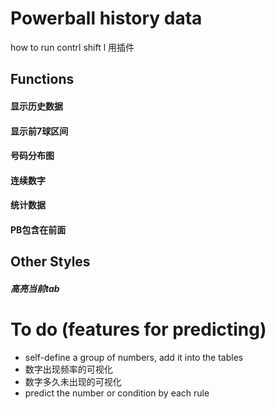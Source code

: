 # Powerball history data
how to run
contrl shift l
用插件
## Functions
#### 显示历史数据
#### 显示前7球区间
#### 号码分布图
#### 连续数字
#### 统计数据
#### PB包含在前面

## Other Styles
##### 高亮当前tab

# To do (features for predicting)
- self-define a group of numbers, add it into the tables
- 数字出现频率的可视化
- 数字多久未出现的可视化
- predict the number or condition by each rule
